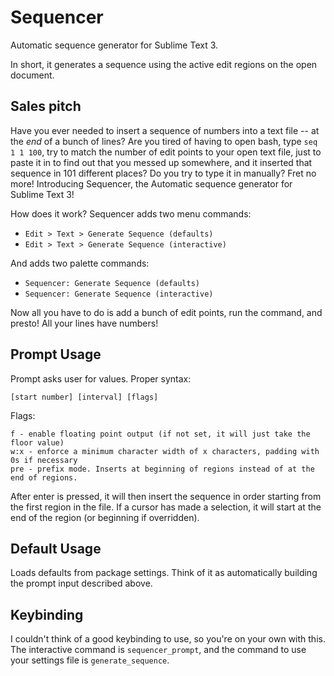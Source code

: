 Sequencer
=========
Automatic sequence generator for Sublime Text 3.

In short, it generates a sequence using the active edit regions on the open document.

## Sales pitch
Have you ever needed to insert a sequence of numbers into a text file -- at the *end* of a bunch of lines? Are you tired of having to open bash, type `seq 1 1 100`, try to match the number of edit points to your open text file, just to paste it in to find out that you messed up somewhere, and it inserted that sequence in 101 different places? Do you try to type it in manually? Fret no more! Introducing Sequencer, the Automatic sequence generator for Sublime Text 3! 

How does it work? Sequencer adds two menu commands:

- `Edit > Text > Generate Sequence (defaults)`
- `Edit > Text > Generate Sequence (interactive)`  
    
And adds two palette commands: 

-  `Sequencer: Generate Sequence (defaults)`
-  `Sequencer: Generate Sequence (interactive)` 

Now all you have to do is add a bunch of edit points, run the command, and presto! All your lines have numbers!

## Prompt Usage
Prompt asks user for values. Proper syntax:

    [start number] [interval] [flags]

Flags:

    f - enable floating point output (if not set, it will just take the floor value)
    w:x - enforce a minimum character width of x characters, padding with 0s if necessary
    pre - prefix mode. Inserts at beginning of regions instead of at the end of regions.

After enter is pressed, it will then insert the sequence in order starting from the first region in the file. If a cursor has made a selection, it will start at the end of the region (or beginning if overridden).

## Default Usage
Loads defaults from package settings. Think of it as automatically building the prompt input described above.

## Keybinding
I couldn't think of a good keybinding to use, so you're on your own with this. The interactive command is `sequencer_prompt`, and the command to use your settings file is `generate_sequence`.
